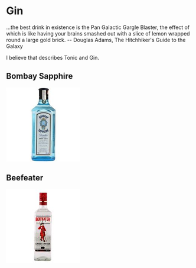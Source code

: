 # Gin

...the best drink in existence is the Pan Galactic Gargle Blaster, the effect of which is like having your brains smashed out with a slice of lemon wrapped round a large gold brick. -- Douglas Adams, The Hitchhiker's Guide to the Galaxy

I believe that describes Tonic and Gin.

## Bombay Sapphire

![Bombay Sapphire](gin/bombaysapphire.jpeg)

## Beefeater

![Beefeater](gin/beefeater.jpeg)

